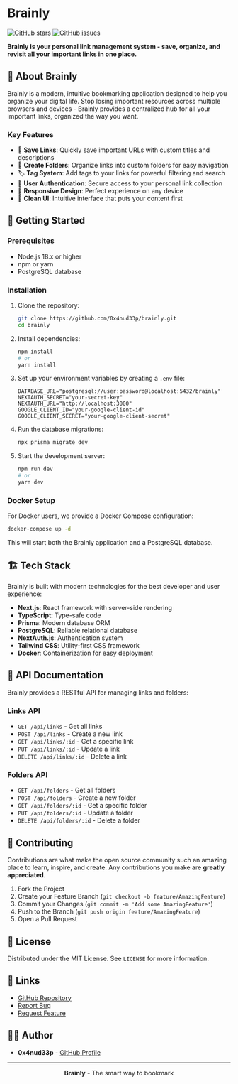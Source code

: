 # Brainly

[![GitHub stars](https://img.shields.io/github/stars/0x4nud33p/brainly)](https://github.com/0x4nud33p/brainly/stargazers)
[![GitHub issues](https://img.shields.io/github/issues/0x4nud33p/brainly)](https://github.com/0x4nud33p/brainly/issues)

**Brainly is your personal link management system - save, organize, and revisit all your important links in one place.**

## 🧠 About Brainly

Brainly is a modern, intuitive bookmarking application designed to help you organize your digital life. Stop losing important resources across multiple browsers and devices - Brainly provides a centralized hub for all your important links, organized the way you want.

### Key Features

- 🔗 **Save Links**: Quickly save important URLs with custom titles and descriptions
- 📁 **Create Folders**: Organize links into custom folders for easy navigation
- 🏷️ **Tag System**: Add tags to your links for powerful filtering and search
- 👥 **User Authentication**: Secure access to your personal link collection
- 📱 **Responsive Design**: Perfect experience on any device
- 🌙 **Clean UI**: Intuitive interface that puts your content first

## 🚀 Getting Started

### Prerequisites

- Node.js 18.x or higher
- npm or yarn
- PostgreSQL database

### Installation

1. Clone the repository:
   ```bash
   git clone https://github.com/0x4nud33p/brainly.git
   cd brainly
   ```

2. Install dependencies:
   ```bash
   npm install
   # or
   yarn install
   ```

3. Set up your environment variables by creating a `.env` file:
   ```
   DATABASE_URL="postgresql://user:password@localhost:5432/brainly"
   NEXTAUTH_SECRET="your-secret-key"
   NEXTAUTH_URL="http://localhost:3000"
   GOOGLE_CLIENT_ID="your-google-client-id"
   GOOGLE_CLIENT_SECRET="your-google-client-secret"
   ```

4. Run the database migrations:
   ```bash
   npx prisma migrate dev
   ```

5. Start the development server:
   ```bash
   npm run dev
   # or
   yarn dev
   ```

### Docker Setup

For Docker users, we provide a Docker Compose configuration:

```bash
docker-compose up -d
```

This will start both the Brainly application and a PostgreSQL database.

## 🏗️ Tech Stack

Brainly is built with modern technologies for the best developer and user experience:

- **Next.js**: React framework with server-side rendering
- **TypeScript**: Type-safe code
- **Prisma**: Modern database ORM
- **PostgreSQL**: Reliable relational database
- **NextAuth.js**: Authentication system
- **Tailwind CSS**: Utility-first CSS framework
- **Docker**: Containerization for easy deployment

## 📝 API Documentation

Brainly provides a RESTful API for managing links and folders:

### Links API

- `GET /api/links` - Get all links
- `POST /api/links` - Create a new link
- `GET /api/links/:id` - Get a specific link
- `PUT /api/links/:id` - Update a link
- `DELETE /api/links/:id` - Delete a link

### Folders API

- `GET /api/folders` - Get all folders
- `POST /api/folders` - Create a new folder
- `GET /api/folders/:id` - Get a specific folder
- `PUT /api/folders/:id` - Update a folder
- `DELETE /api/folders/:id` - Delete a folder

## 🤝 Contributing

Contributions are what make the open source community such an amazing place to learn, inspire, and create. Any contributions you make are **greatly appreciated**.

1. Fork the Project
2. Create your Feature Branch (`git checkout -b feature/AmazingFeature`)
3. Commit your Changes (`git commit -m 'Add some AmazingFeature'`)
4. Push to the Branch (`git push origin feature/AmazingFeature`)
5. Open a Pull Request

## 📜 License

Distributed under the MIT License. See `LICENSE` for more information.

## 🔗 Links

- [GitHub Repository](https://github.com/0x4nud33p/brainly)
- [Report Bug](https://github.com/0x4nud33p/brainly/issues)
- [Request Feature](https://github.com/0x4nud33p/brainly/issues)

## 👨‍💻 Author

- **0x4nud33p** - [GitHub Profile](https://github.com/0x4nud33p)

---

<p align="center">
  <strong>Brainly</strong> - The smart way to bookmark
</p>